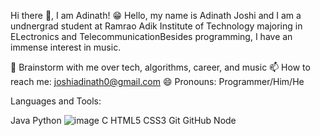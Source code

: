 Hi there 👋, I am Adinath! 😁
Hello, my name is Adinath Joshi and I am a undnergrad student at Ramrao Adik Institute of Technology majoring in ELectronics and TelecommunicationBesides programming, I have an immense interest in music.

💬 Brainstorm with me over tech, algorithms, career, and music
📫 How to reach me: joshiadinath0@gmail.com
😄 Pronouns: Programmer/Him/He

Languages and Tools:

Java   Python   ![image](https://user-images.githubusercontent.com/72252165/122629101-22c85600-d0d8-11eb-97ca-984beba85e40.png)
C   HTML5   CSS3   Git   GitHub   Node  
